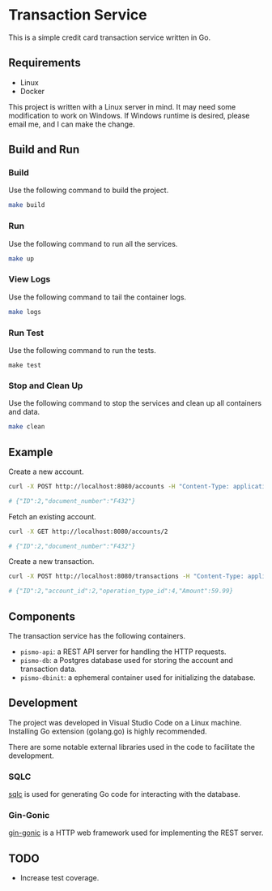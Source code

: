# Transaction Service

This is a simple credit card transaction service written in Go.

## Requirements
- Linux
- Docker

This project is written with a Linux server in mind. It may need some modification to work on Windows. If Windows runtime is desired, please email me, and I can make the change.

## Build and Run

### Build
Use the following command to build the project.

```bash
make build
```

### Run
Use the following command to run all the services.

```bash
make up
```

### View Logs
Use the following command to tail the container logs.

```bash
make logs
```

### Run Test
Use the following command to run the tests.

```
make test
```

### Stop and Clean Up
Use the following command to stop the services and clean up all containers and data.

```bash
make clean
```

## Example
Create a new account.

```bash
curl -X POST http://localhost:8080/accounts -H "Content-Type: application/json" --data '{"document_number": "F432"}'

# {"ID":2,"document_number":"F432"}
```

Fetch an existing account.

```bash
curl -X GET http://localhost:8080/accounts/2

# {"ID":2,"document_number":"F432"}
```

Create a new transaction.

```bash
curl -X POST http://localhost:8080/transactions -H "Content-Type: application/json" --data '{"account_id": 2, "operation_type_id": 4, "amount": 59.99}'

# {"ID":2,"account_id":2,"operation_type_id":4,"Amount":59.99}
```

## Components

The transaction service has the following containers.

- `pismo-api`: a REST API server for handling the HTTP requests.
- `pismo-db`: a Postgres database used for storing the account and transaction data.
- `pismo-dbinit`: a ephemeral container used for initializing the database.

## Development
The project was developed in Visual Studio Code on a Linux machine. Installing Go extension (golang.go) is highly recommended.

There are some notable external libraries used in the code to facilitate the development.

### SQLC
[sqlc](https://docs.sqlc.dev/en/stable/index.html#) is used for generating Go code for interacting with the database.

### Gin-Gonic
[gin-gonic](https://gin-gonic.com/docs/introduction/) is a HTTP web framework used for implementing the REST server.

## TODO
- Increase test coverage.
